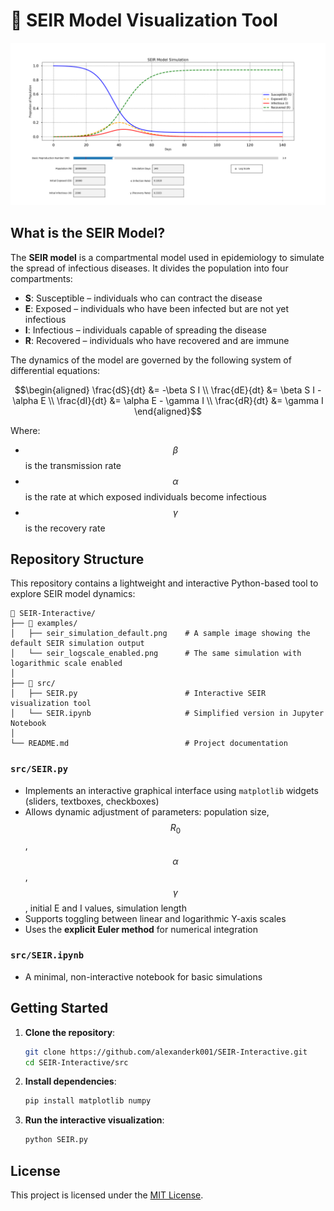 # 🦠 SEIR Model Visualization Tool

![Example Output](examples/seir_simulation_default.png)

## What is the SEIR Model?

The **SEIR model** is a compartmental model used in epidemiology to simulate the spread of infectious diseases. It divides the population into four compartments:

- **S**: Susceptible – individuals who can contract the disease  
- **E**: Exposed – individuals who have been infected but are not yet infectious  
- **I**: Infectious – individuals capable of spreading the disease  
- **R**: Recovered – individuals who have recovered and are immune

The dynamics of the model are governed by the following system of differential equations:

```math
\begin{aligned}
\frac{dS}{dt} &= -\beta S I \\
\frac{dE}{dt} &= \beta S I - \alpha E \\
\frac{dI}{dt} &= \alpha E - \gamma I \\
\frac{dR}{dt} &= \gamma I
\end{aligned}
```

Where:  
- $$\beta$$ is the transmission rate  
- $$\alpha$$ is the rate at which exposed individuals become infectious  
- $$\gamma$$ is the recovery rate

## Repository Structure

This repository contains a lightweight and interactive Python-based tool to explore SEIR model dynamics:

```
📁 SEIR-Interactive/
├── 📁 examples/
│   ├── seir_simulation_default.png    # A sample image showing the default SEIR simulation output
│   └── seir_logscale_enabled.png      # The same simulation with logarithmic scale enabled
│
├── 📁 src/
│   ├── SEIR.py                        # Interactive SEIR visualization tool
│   └── SEIR.ipynb                     # Simplified version in Jupyter Notebook
│
└── README.md                          # Project documentation
```

### `src/SEIR.py`

- Implements an interactive graphical interface using `matplotlib` widgets (sliders, textboxes, checkboxes)
- Allows dynamic adjustment of parameters: population size, $$R_0$$, $$\alpha$$, $$\gamma$$, initial E and I values, simulation length
- Supports toggling between linear and logarithmic Y-axis scales
- Uses the **explicit Euler method** for numerical integration

### `src/SEIR.ipynb`

- A minimal, non-interactive notebook for basic simulations

## Getting Started

1. **Clone the repository**:
   ```bash
   git clone https://github.com/alexanderk001/SEIR-Interactive.git
   cd SEIR-Interactive/src
   ```

2. **Install dependencies**:
   ```bash
   pip install matplotlib numpy
   ```

3. **Run the interactive visualization**:
   ```bash
   python SEIR.py
   ```

## License

This project is licensed under the [MIT License](LICENSE).
